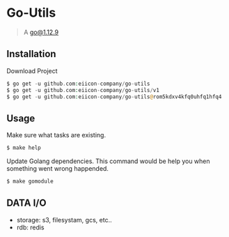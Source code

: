 # Go-Utils


>
> A go@1.12.9
>


## Installation

Download Project

```php
$ go get -u github.com:eiicon-company/go-utils
$ go get -u github.com:eiicon-company/go-utils/v1
$ go get -u github.com:eiicon-company/go-utils@rom5kdxv4kfq0uhfq1hfq4
```

## Usage

Make sure what tasks are existing.

```php
$ make help
```

Update Golang dependencies. This command would be help you when something went wrong happended.

```php
$ make gomodule
```

## DATA I/O

- storage: s3, filesystam, gcs, etc..
- rdb: redis

